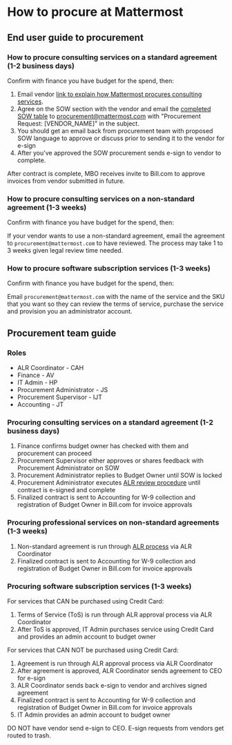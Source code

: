 # How to procure at Mattermost 

## End user guide to procurement 

### How to procure consulting services on a standard agreement (1-2 business days)

Confirm with finance you have budget for the spend, then: 

1. Email vendor [link to explain how Mattermost procures consulting services](https://docs.google.com/document/u/1/d/1G4wFLq_wHHEDJ-hrv5Kmu022mFJgh3rJ4-glM0W6riI/edit#heading=h.cw54xe8enb2k). 
2. Agree on the SOW section with the vendor and email the [completed SOW table](https://docs.google.com/document/d/1G4wFLq_wHHEDJ-hrv5Kmu022mFJgh3rJ4-glM0W6riI/edit#) to procurement@mattermost.com with "Procurement Request: [VENDOR_NAME]" in the subject. 
3. You should get an email back from procurement team with proposed SOW language to approve or discuss prior to sending it to the vendor for e-sign 
4. After you've approved the SOW procurement sends e-sign to vendor to complete. 

After contract is complete, MBO receives invite to Bill.com to approve invoices from vendor submitted in future. 

### How to procure consulting services on a non-standard agreement (1-3 weeks) 

Confirm with finance you have budget for the spend, then: 

If your vendor wants to use a non-standard agreement, email the agreement to `procurement@mattermost.com` to have reviewed. The process may take 1 to 3 weeks given legal review time needed. 

### How to procure software subscription services (1-3 weeks) 

Confirm with finance you have budget for the spend, then: 

Email `procurement@mattermost.com` with the name of the service and the SKU that you want so they can review the terms of service, purchase the service and provision you an administrator account. 

## Procurement team guide 

### Roles 

- ALR Coordinator - CAH  
- Finance - AV
- IT Admin - HP
- Procurement Administrator - JS 
- Procurement Supervisor - IJT 
- Accounting - JT

### Procuring consulting services on a standard agreement (1-2 business days)

1. Finance confirms budget owner has checked with them and procurement can proceed
2. Procurement Supervisor either approves or shares feedback with Procurement Administrator on SOW
3. Procurement Administrator replies to Budget Owner until SOW is locked
4. Procurement Administrator executes [ALR review procedure](https://docs.google.com/document/d/1-IVQMs6zuLJkBe1uvD_fNNLOZXLgDTamt6eZwvrMMRo/edit#heading=h.3v4zftty6hl1) until contract is e-signed and complete 
5. Finalized contract is sent to Accounting for W-9 collection and registration of Budget Owner in Bill.com for invoice approvals 

### Procuring professional services on non-standard agreements (1-3 weeks)

1. Non-standard agreement is run through [ALR process](https://docs.google.com/document/d/1-IVQMs6zuLJkBe1uvD_fNNLOZXLgDTamt6eZwvrMMRo/edit#heading=h.3v4zftty6hl1) via ALR Coordinator 
2. Finalized contract is sent to Accounting for W-9 collection and registration of Budget Owner in Bill.com for invoice approvals 

### Procuring software subscription services (1-3 weeks)

For services that CAN be purchased using Credit Card: 

1. Terms of Service (ToS) is run through ALR approval process via ALR Coordinator 
2. After ToS is approved, IT Admin purchases service using Credit Card and provides an admin account to budget owner 

For services that CAN NOT be purchased using Credit Card: 

1. Agreement is run through ALR approval process via ALR Coordinator 
2. After agreement is approved, ALR Coordinator sends agreement to CEO for e-sign
3. ALR Coordinator sends back e-sign to vendor and archives signed agreement 
4. Finalized contract is sent to Accounting for W-9 collection and registration of Budget Owner in Bill.com for invoice approvals 
5. IT Admin provides an admin account to budget owner 

DO NOT have vendor send e-sign to CEO. E-sign requests from vendors get routed to trash. 
